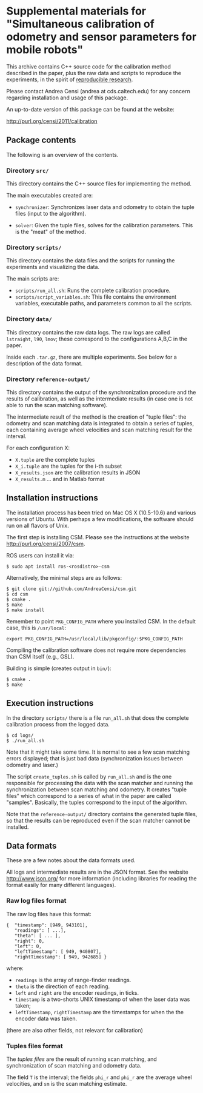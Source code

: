 Supplemental materials for "Simultaneous calibration of odometry and sensor parameters for mobile robots"
==========================================================================

This archive contains C++ source code for the calibration method described 
in the paper, plus the raw data and scripts to reproduce the experiments,
in the spirit of [reproducible research](http://reproducibleresearch.net/).

Please contact Andrea Censi (andrea at cds.caltech.edu) for any concern 
regarding installation and usage of this package.

An up-to-date version of this package can be found at the website:

 <http://purl.org/censi/2011/calibration>
  


Package contents
---------------------------------------------------------------------------

The following is an overview of the contents.

### Directory ``src/``

This directory contains the C++ source files for implementing the method.

The main executables created are:

* ``synchronizer``: Synchronizes laser data and odometry to obtain
  the tuple files (input to the algorithm).
  
* ``solver``: Given the tuple files, solves for the calibration parameters.
  This is the "meat" of the method.



### Directory ``scripts/``

This directory contains the data files and the scripts for running 
the experiments and visualizing the data. 

The main scripts are:

* ``scripts/run_all.sh``:  Runs the complete calibration procedure.
* ``scripts/script_variables.sh``: This file contains the
  environment variables, executable paths, and parameters common 
  to all the scripts. 

### Directory ``data/``

This directory contains the raw data logs. The raw logs are called
``lstraight``, ``l90``, ``lmov``; these correspond to the configurations 
A,B,C  in the paper. 

Inside each ``.tar.gz``, there are multiple experiments. See below for
a description of the data format.


### Directory ``reference-output/``

This directory contains the output of the synchronization
procedure and the results of calibration, as well as the 
intermediate results (in case one is not able to run the
scan matching software).

The intermediate result of the method is the creation of
"tuple files": the odometry and scan matching data is integrated
to obtain a series of tuples, each containing average wheel 
velocities and scan matching result for the interval.

For each configuration X:

* ``X.tuple``        are the complete tuples
* ``X_i.tuple``      are the tuples for the i-th subset
* ``X_results.json`` are the calibration results in JSON
* ``X_results.m``    ... and in Matlab format


Installation instructions
---------------------------------------------------------------------------

The installation process has been tried on Mac OS X (10.5-10.6) and various
versions of Ubuntu. With perhaps a few modifications, the software should run
on all flavors of Unix.

The first step is installing CSM. Please see the instructions at the website
<http://purl.org/censi/2007/csm>.

ROS users can install it via:

    $ sudo apt install ros-<rosdistro>-csm

Alternatively, the minimal steps are as follows:

    $ git clone git://github.com/AndreaCensi/csm.git
    $ cd csm
    $ cmake .
    $ make 
    $ make install
    
Remember to point ``PKG_CONFIG_PATH`` where you installed CSM. In the default
case, this is ``/usr/local``:

    export PKG_CONFIG_PATH=/usr/local/lib/pkgconfig/:$PKG_CONFIG_PATH
    
Compiling the calibration software does not require more dependencies than 
CSM itself (e.g., GSL). 

Building is simple (creates output in ``bin/``):

    $ cmake .
    $ make
     

Execution instructions
---------------------------------------------------------------------------

In the directory ``scripts/`` there is a file ``run_all.sh`` that does 
the complete calibration process from the logged data.

    $ cd logs/
    $ ./run_all.sh
    
Note that it might take some time. It is normal to see a few scan matching
errors displayed; that is just bad data (synchronization issues between
odometry and laser.)

The script ``create_tuples.sh`` is called by ``run_all.sh`` and is the 
one responsible for processing the data with the scan matcher and running
the synchronization between scan matching and odometry. It creates 
"tuple files" which correspond to a series of what in the paper are called
"samples". Basically, the tuples correspond to the input of the algorithm.

Note that the ``reference-output/`` directory contains the generated tuple
files, so that the results can be reproduced even if the scan matcher
cannot be installed. 


Data formats
---------------------------------------------------------------------------

These are a few notes about the data formats used.

All logs and intermediate results are in the JSON format. See the website
<http://www.json.org/> for more information (including libraries for reading
the format easily for many different languages).

### Raw log files format

The raw log files have this format:

    {  "timestamp": [949, 943101], 
       "readings": [ ...],  
       "theta": [ ... ], 
       "right": 0, 
       "left": 0, 
       "leftTimestamp": [ 949, 940807], 
       "rightTimestamp": [ 949, 942685] }

where:

* ``readings`` is the array of range-finder readings.
* ``theta`` is the direction of each reading.
* ``left`` and ``right`` are the encoder readings, in ticks.
* ``timestamp`` is a two-shorts UNIX timestamp of when the laser data was taken; 
* ``leftTimestamp``, ``rightTimestamp`` are the timestamps for when the 
  the encoder data was taken.

(there are also other fields, not relevant for calibration)


### Tuples files format 

The *tuples files* are the result of running scan matching, and 
synchronization of scan matching and odometry data.  

The field ``T`` is the interval; the fields ``phi_r`` and 
``phi_r`` are the average wheel velocities, and ``sm`` is 
the scan matching estimate.
